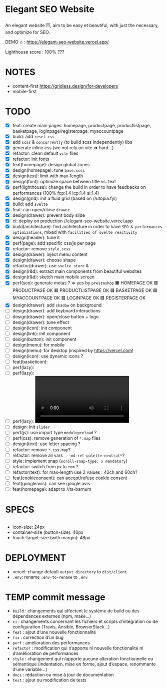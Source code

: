 # Elegant SEO Website
An elegant website ⛩️, aim to be easy et beautiful, with just the necessary, and optimize for SEO.

DEMO 🔥 : https://elegant-seo-website.vercel.app/

Lighthouse score : 100% ???

# NOTES

- content-first https://gridless.design/for-developers
- mobile-first

# TODO

- [x] feat: create main pages: homepage, productpage, productlistpage, basketpage, loginpage/registerpage, myaccountpage
- [x] build: add `reset css`
- [x] add `scss` & `concurrently` (to build scss independently) libs
- [x] generate inline css (we not rely on vite => hard...)
- [x] refactor: clean default `vite` files
- [x] refactor: init fonts
- [x] feat(homepage): design global zones
- [x] design(homepage): tune `base.scss`
- [x] design(text): limit with max-length
- [x] design(font): optimize space between title vs. text
- [x] perf(lighthouse): change the build in order to have feedbacks on performances (100% fcp:1.4 lcp:1.4 si:1.4)
- [x] design(grid): init a fluid grid (based on //utopia.fyi)
- [x] build: add `svelte` 
- [x] feat: can open/close `drawer`
- [x] design(drawer): prevent body slide
- [x] ci: deploy on production //elegant-seo-website.vercel.app
- [x] build(architecture): find architecture in order to have `SEO & performances optimizations`, mixed with `facilities of svelte reactivity`
- [x] design(header): tune it
- [x] perf(page): add specific css/js per page
- [x] refactor: remove `style.scss`
- [x] design(drawer): inject menu content
- [x] design(drawer): choose shape
- [x] refactor(drawer): use `svelte store` & <custom-component>
- [x] design(r&d): extract main components from beautiful websites
- [x] design(r&d): sketch main mobile screen
- [x] perf(seo): generate metas ? => yes by `prestashop`
🟧 HOMEPAGE OK
🟥 PRODUCTPAGE OK
🟥 PRODUCTLISTPAGE OK
🟥 BASKETPAGE OK
🟥 MYACCOUNTPAGE OK
🟥 LOGINPAGE OK
🟥 REGISTERPAGE OK
- [x] design(drawer): add `shadow` on background
- [ ] design(drawer): add keyboard interactions
- [ ] design(drawer): open/close button + logo
- [ ] design(drawer): tune effect
- [ ] design(icon): init component
- [ ] design(link): init component
- [ ] design(button): init component
- [ ] design(menu): for mobile
- [ ] design(menu): for desktop (inspired by https://vercel.com)
- [ ] design(icon): use dynamic icons ?
- [ ] feat(basketicon): <custom-component>
- [ ] perf(lazy): <img loading="lazy" src="">
- [ ] perf(lazy): <icon>
- [ ] perf(lazy): <video>
- [ ] design: init `slider`
- [ ] perf(js): use import type `modulepreload` ?
- [ ] perf(css): remove generation of `*.map` files
- [ ] design(text): use letter spacing ?
- [ ] refactor: remove `*.css.map`?
- [ ] refactor: remove all vars ` --md-ref-palette-neutral*`?
- [ ] style: implement snap (`scroll-snap-type: x mandatory`)
- [ ] refactor: switch from `px` to `rem` ?
- [ ] refactor(text): for max-length use 2 values : 42ch and 60ch?
- [ ] feat(cookieconsent): can accept/refuse cookie consent
- [ ] feat(googleavis): can see google avis
- [ ] feat(homepage): adapt to //ts-barnum

# SPECS

## <button-icon>

- icon-size: 24px
- container-size (button-size): 40px
- touch-target-size (with margin): 48px

# DEPLOYMENT

- vercel: change default `output directory` to `dist/client`
- `.env`: rename `.env-to-rename` to `.env`

# TEMP commit message

- `build` : changements qui affectent le système de build ou des dépendances externes (npm, make…)
- `ci` : changements concernant les fichiers et scripts d’intégration ou de configuration (Travis, Ansible, BrowserStack…)
- `feat` : ajout d’une nouvelle fonctionnalité
- `fix` : correction d’un bug
- `perf` : amélioration des performances
- `refactor` : modification qui n’apporte ni nouvelle fonctionalité ni d’amélioration de performances
- `style` : changement qui n’apporte aucune alteration fonctionnelle ou sémantique (indentation, mise en forme, ajout d’espace, renommante d’une variable…)
- `docs` : rédaction ou mise à jour de documentation
- `test` : ajout ou modification de tests